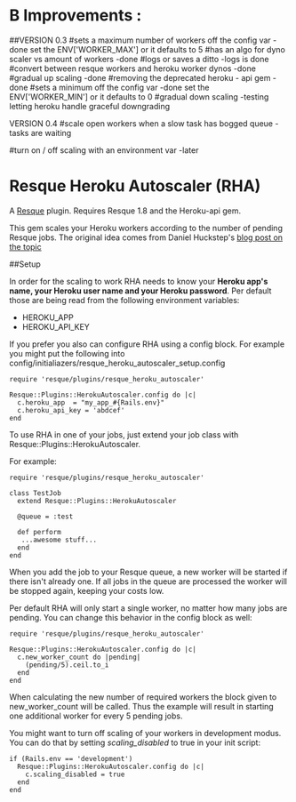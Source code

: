 B
Improvements :
=======================

##VERSION 0.3
#sets a maximum number of workers off the config var
  -done set the ENV['WORKER_MAX'] or it defaults to 5
#has an algo for dyno scaler vs amount of workers
  -done
#logs or saves a ditto
  -logs is done
#convert between resque workers and heroku worker dynos
  -done
#gradual up scaling
  -done
#removing the deprecated heroku - api gem
  -done
#sets a minimum off the config var
  -done set the ENV['WORKER_MIN'] or it defaults to 0
#gradual down scaling
  -testing letting heroku handle graceful downgrading


VERSION 0.4
#scale open workers when a slow task has bogged queue - tasks are waiting

#turn on / off scaling with an environment var
  -later





Resque Heroku Autoscaler (RHA)
=======================

A [Resque][rq] plugin. Requires Resque 1.8 and the Heroku-api gem.

This gem scales your Heroku workers according to the number of pending Resque jobs. The original idea comes from Daniel Huckstep's [blog post on the topic][dh]


##Setup

In order for the scaling to work RHA needs to know your **Heroku app's name, your Heroku user name and your Heroku password**. Per default those are being read from the following environment variables:

- HEROKU_APP
- HEROKU_API_KEY

If you prefer you also can configure RHA using a config block. For example you might put the following into config/initialiazers/resque_heroku_autoscaler_setup.config

    require 'resque/plugins/resque_heroku_autoscaler'

    Resque::Plugins::HerokuAutoscaler.config do |c|
      c.heroku_app  = "my_app_#{Rails.env}"
      c.heroku_api_key = 'abdcef'
    end


To use RHA in one of your jobs, just extend your job class with Resque::Plugins::HerokuAutoscaler.

For example:

    require 'resque/plugins/resque_heroku_autoscaler'

    class TestJob
      extend Resque::Plugins::HerokuAutoscaler

      @queue = :test

      def perform
       ...awesome stuff...
      end
    end

When you add the job to your Resque queue, a new worker will be started if there isn't already one. If all jobs in the queue are processed the worker will be stopped again, keeping your costs low.

Per default RHA will only start a single worker, no matter how many jobs are pending. You can change this behavior in the config block as well:

    require 'resque/plugins/resque_heroku_autoscaler'

    Resque::Plugins::HerokuAutoscaler.config do |c|
      c.new_worker_count do |pending|
        (pending/5).ceil.to_i
      end
    end

When calculating the new number of required workers the block given to new_worker_count will be called. Thus the example will result in starting one additional worker for every 5 pending jobs.

You might want to turn off scaling of your workers in development modus. You can do that by setting _scaling_disabled_ to true in your init script:

    if (Rails.env == 'development')
      Resque::Plugins::HerokuAutoscaler.config do |c|
        c.scaling_disabled = true
      end
    end



[dh]: http://blog.darkhax.com/2010/07/30/auto-scale-your-resque-workers-on-heroku
[rq]: http://github.com/defunkt/resque
